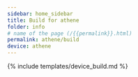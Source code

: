 ```yaml
---
sidebar: home_sidebar
title: Build for athene
folder: info
# name of the page (/{{permalink}}.html)
permalink: athene/build
device: athene
---
```

{% include templates/device_build.md %}
